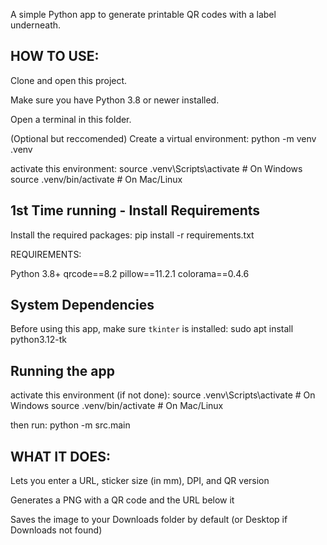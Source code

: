 A simple Python app to generate printable QR codes with a label underneath.

## HOW TO USE:

Clone and open this project.

Make sure you have Python 3.8 or newer installed.

Open a terminal in this folder.

(Optional but reccomended)
Create a virtual environment:
    python -m venv .venv

activate this environment:
    source .venv\Scripts\activate   # On Windows
    source .venv/bin/activate   # On Mac/Linux

## 1st Time running - Install Requirements

Install the required packages:
    pip install -r requirements.txt

REQUIREMENTS:

Python 3.8+
qrcode==8.2
pillow==11.2.1
colorama==0.4.6

## System Dependencies

Before using this app, make sure `tkinter` is installed:
    sudo apt install python3.12-tk

## Running the app

activate this environment (if not done):
    source .venv\Scripts\activate   # On Windows
    source .venv/bin/activate   # On Mac/Linux

then run:
    python -m src.main


## WHAT IT DOES:

Lets you enter a URL, sticker size (in mm), DPI, and QR version

Generates a PNG with a QR code and the URL below it

Saves the image to your Downloads folder by default (or Desktop if Downloads not found)

